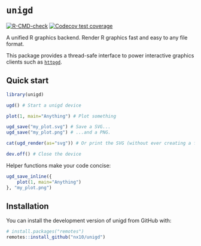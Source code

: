 # `unigd`

<!-- badges: start -->
[![R-CMD-check](https://github.com/nx10/unigd/actions/workflows/R-CMD-check.yaml/badge.svg)](https://github.com/nx10/unigd/actions/workflows/R-CMD-check.yaml)
[![Codecov test coverage](https://codecov.io/gh/nx10/unigd/branch/master/graph/badge.svg)](https://app.codecov.io/gh/nx10/unigd?branch=master)
<!-- badges: end -->

A unified R graphics backend. Render R graphics fast and easy to any file format.

This package provides a thread-safe interface to power interactive graphics clients such as [`httpgd`](https://github.com/nx10/httpgd).

## Quick start

```R
library(unigd)

ugd() # Start a unigd device

plot(1, main="Anything") # Plot something

ugd_save("my_plot.svg") # Save a SVG...
ugd_save("my_plot.png") # ...and a PNG.

cat(ugd_render(as="svg")) # Or print the SVG (without ever creating a file)

dev.off() # Close the device
```

Helper functions make your code concise:

```R
ugd_save_inline({
    plot(1, main="Anything")
}, "my_plot.png")
```

## Installation

You can install the development version of unigd from GitHub with:

``` r
# install.packages("remotes")
remotes::install_github("nx10/unigd")
```

